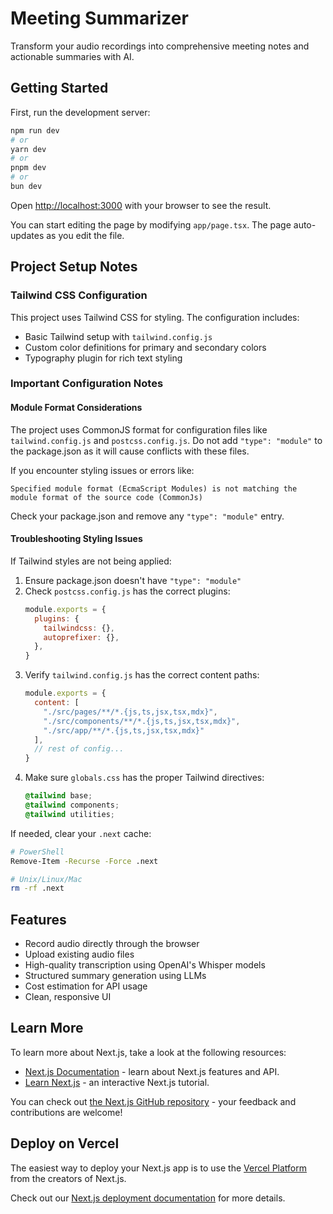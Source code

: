 # Meeting Summarizer

Transform your audio recordings into comprehensive meeting notes and actionable summaries with AI.

## Getting Started

First, run the development server:

```bash
npm run dev
# or
yarn dev
# or
pnpm dev
# or
bun dev
```

Open [http://localhost:3000](http://localhost:3000) with your browser to see the result.

You can start editing the page by modifying `app/page.tsx`. The page auto-updates as you edit the file.

## Project Setup Notes

### Tailwind CSS Configuration

This project uses Tailwind CSS for styling. The configuration includes:

- Basic Tailwind setup with `tailwind.config.js`
- Custom color definitions for primary and secondary colors
- Typography plugin for rich text styling

### Important Configuration Notes

#### Module Format Considerations

The project uses CommonJS format for configuration files like `tailwind.config.js` and `postcss.config.js`. Do not add `"type": "module"` to the package.json as it will cause conflicts with these files.

If you encounter styling issues or errors like:

```
Specified module format (EcmaScript Modules) is not matching the module format of the source code (CommonJs)
```

Check your package.json and remove any `"type": "module"` entry.

#### Troubleshooting Styling Issues

If Tailwind styles are not being applied:

1. Ensure package.json doesn't have `"type": "module"`
2. Check `postcss.config.js` has the correct plugins:
   ```js
   module.exports = {
     plugins: {
       tailwindcss: {},
       autoprefixer: {},
     },
   }
   ```
3. Verify `tailwind.config.js` has the correct content paths:
   ```js
   module.exports = {
     content: [
       "./src/pages/**/*.{js,ts,jsx,tsx,mdx}",
       "./src/components/**/*.{js,ts,jsx,tsx,mdx}",
       "./src/app/**/*.{js,ts,jsx,tsx,mdx}"
     ],
     // rest of config...
   }
   ```
4. Make sure `globals.css` has the proper Tailwind directives:
   ```css
   @tailwind base;
   @tailwind components;
   @tailwind utilities;
   ```

If needed, clear your `.next` cache:

```bash
# PowerShell
Remove-Item -Recurse -Force .next

# Unix/Linux/Mac
rm -rf .next
```

## Features

- Record audio directly through the browser
- Upload existing audio files
- High-quality transcription using OpenAI's Whisper models
- Structured summary generation using LLMs
- Cost estimation for API usage
- Clean, responsive UI

## Learn More

To learn more about Next.js, take a look at the following resources:

- [Next.js Documentation](https://nextjs.org/docs) - learn about Next.js features and API.
- [Learn Next.js](https://nextjs.org/learn) - an interactive Next.js tutorial.

You can check out [the Next.js GitHub repository](https://github.com/vercel/next.js/) - your feedback and contributions are welcome!

## Deploy on Vercel

The easiest way to deploy your Next.js app is to use the [Vercel Platform](https://vercel.com/new?utm_medium=default-template&filter=next.js&utm_source=create-next-app&utm_campaign=create-next-app-readme) from the creators of Next.js.

Check out our [Next.js deployment documentation](https://nextjs.org/docs/app/building-your-application/deploying) for more details.